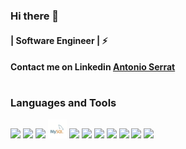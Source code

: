 ### Hi there 👋

<!--
**Antonio-Serrat/Antonio-Serrat** is a ✨ _special_ ✨ repository because its `README.md` (this file) appears on your GitHub profile.

Here are some ideas to get you started:

- 🔭 I’m currently working on ...
- 🌱 I’m currently learning ...
- 👯 I’m looking to collaborate on ...
- 🤔 I’m looking for help with ...
- 💬 Ask me about ...
- 📫 How to reach me: ...
- 😄 Pronouns: ...
- ⚡ Fun fact: ...
-->
#### | Software Engineer | :zap:  
#### Contact me on Linkedin [Antonio Serrat](https://www.linkedin.com/in/Antonio-Serrat/)
#
### Languages and Tools

<div width= "300px" height="300px" background = "red"></div>
 
<code><img height="35" src="https://1000logos.net/wp-content/uploads/2020/09/Java-Logo-1996.png"></code>
<code><img height="35" src="https://picodotdev.github.io/blog-bitix/assets/images/logotypes/spring.svg"></code>
<code><img height="30" src="https://media.bitdegree.org/storage/media/images/2018/12/hibernate-interview-questions-logo.png"></code>
<code><img height="30" src="https://raw.githubusercontent.com/github/explore/80688e429a7d4ef2fca1e82350fe8e3517d3494d/topics/mysql/mysql.png"></code>
<code><img height="30" src="https://img.icons8.com/color/48/000000/git.png"></code>
<code><img height="35" src="https://img.icons8.com/color/48/000000/ubuntu--v1.png"></code>
<code><img height="30" src="https://repository-images.githubusercontent.com/233450313/aab78f80-432c-11ea-80f4-3eeebac4d126"></code>
<code><img height="30" src="https://img.icons8.com/color/50/000000/jira.png"></code>
<code><img height="35" src="https://img.icons8.com/color-glass/48/000000/api-settings.png"></code>
<code><img height="35" src="https://w7.pngwing.com/pngs/970/403/png-transparent-tux-linux-mint-logo-linux-logo-vertebrate-bird.png"></code>
<code><img height="35" src="https://upload.wikimedia.org/wikipedia/commons/thumb/c/cf/Angular_full_color_logo.svg/1200px-Angular_full_color_logo.svg.png"></code>
